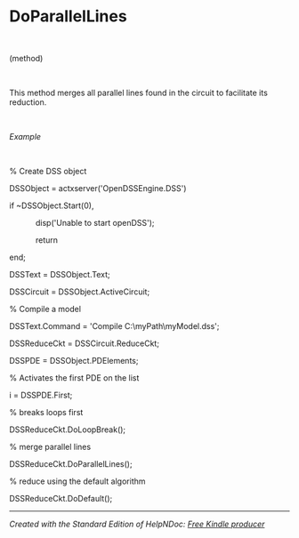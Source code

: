 # DoParallelLines

&nbsp;

(method)

&nbsp;

This method merges all parallel lines found in the circuit to facilitate its reduction.

&nbsp;

*Example*

&nbsp;

% Create DSS object

DSSObject = actxserver('OpenDSSEngine.DSS')

if ~DSSObject.Start(0),

&nbsp; &nbsp; &nbsp; &nbsp; &nbsp; &nbsp; disp('Unable to start openDSS');

&nbsp; &nbsp; &nbsp; &nbsp; &nbsp; &nbsp; return

end;

DSSText = DSSObject.Text;

DSSCircuit = DSSObject.ActiveCircuit;

% Compile a model &nbsp; &nbsp;

DSSText.Command = 'Compile C:\\myPath\\myModel.dss';

DSSReduceCkt = DSSCircuit.ReduceCkt;

DSSPDE = DSSObject.PDElements;

% Activates the first PDE on the list

i = DSSPDE.First;

% breaks loops first

DSSReduceCkt.DoLoopBreak();

% merge parallel lines

DSSReduceCkt.DoParallelLines();

% reduce using the default algorithm

DSSReduceCkt.DoDefault();

***
_Created with the Standard Edition of HelpNDoc: [Free Kindle producer](<https://www.helpndoc.com/feature-tour/create-ebooks-for-amazon-kindle>)_
